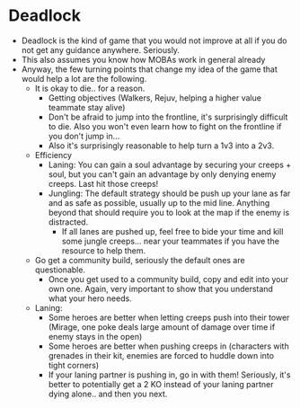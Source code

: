 # Deadlock
- Deadlock is the kind of game that you would not improve at all if you do not get any guidance anywhere. Seriously.
- This also assumes you know how MOBAs work in general already
- Anyway, the few turning points that change my idea of the game that would help a lot are the following.
    - It is okay to die.. for a reason.
        - Getting objectives (Walkers, Rejuv, helping a higher value teammate stay alive)
        - Don't be afraid to jump into the frontline, it's surprisingly difficult to die. Also you won't even learn how to fight on the frontline if you don't jump in...
        - Also it's surprisingly reasonable to help turn a 1v3 into a 2v3.
    - Efficiency
        - Laning: You can gain a soul advantage by securing your creeps + soul, but you can't gain an advantage by only denying enemy creeps. Last hit those creeps!
        - Jungling: The default strategy should be push up your lane as far and as safe as possible, usually up to the mid line. Anything beyond that should require you to look at the map if the enemy is distracted.
            - If all lanes are pushed up, feel free to bide your time and kill some jungle creeps... near your teammates if you have the resource to help them.
    - Go get a community build, seriously the default ones are questionable.
        - Once you get used to a community build, copy and edit into your own one. Again, very important to show that you understand what your hero needs.
    - Laning:
        - Some heroes are better when letting creeps push into their tower (Mirage, one poke deals large amount of damage over time if enemy stays in the open)
        - Some heroes are better when pushing creeps in (characters with grenades in their kit, enemies are forced to huddle down into tight corners)
        - If your laning partner is pushing in, go in with them! Seriously, it's better to potentially get a 2 KO instead of your laning partner dying alone.. and then you next.